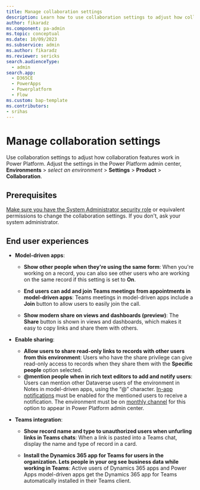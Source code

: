 ```yaml
---
title: Manage collaboration settings
description: Learn how to use collaboration settings to adjust how collaboration features work in Power Platform.
author: fikaradz
ms.component: pa-admin
ms.topic: conceptual
ms.date: 10/09/2023
ms.subservice: admin
ms.author: fikaradz
ms.reviewer: sericks
search.audienceType:
  - admin
search.app:
  - D365CE
  - PowerApps
  - Powerplatform
  - Flow
ms.custom: bap-template
ms.contributors:
- srihas
---
```


# Manage collaboration settings

Use collaboration settings to adjust how collaboration features work in Power Platform. Adjust the settings in the Power Platform admin center, **Environments** > *select an environment* > **Settings** > **Product** > **Collaboration**.

## Prerequisites

[Make sure you have the System Administrator security role](/powerapps/user/view-your-user-profile) or equivalent permissions to change the collaboration settings. If you don't, ask your system administrator.

## End user experiences

- **Model-driven apps**:

  - **Show other people when they're using the same form**: When you're working on a record, you can also see other users who are working on the same record if this setting is set to **On**.

  - **End users can add and join Teams meetings from appointments in model-driven apps**: Teams meetings in model-driven apps include a **Join** button to allow users to easily join the call.

  - **Show modern share on views and dashboards (preview)**: The **Share** button is shown in views and dashboards, which makes it easy to copy links and share them with others.

- **Enable sharing**:

  - **Allow users to share read-only links to records with other users from this environment**: Users who have the share privilege can give read-only access to records when they share them with the **Specific people** option selected.
  - **@mention people when in rich text editors to add and notify users**: Users can mention other Dataverse users of the environment in Notes in model-driven apps, using the “@” character. [In-app notifications](/power-apps/user/notifications) must be enabled for the mentioned users to receive a notification. The environment must be on [monthly channel](/power-apps/maker/model-driven-apps/channel-change) for this option to appear in Power Platform admin center. 

- **Teams integration**:

  - **Show record name and type to unauthorized users when unfurling links in Teams chats**: When a link is pasted into a Teams chat, display the name and type of record in a card.

  - **Install the Dynamics 365 app for Teams for users in the organization. Lets people in your org see business data while working in Teams**: Active users of Dynamics 365 apps and Power Apps model-driven apps get the Dynamics 365 app for Teams automatically installed in their Teams client.
